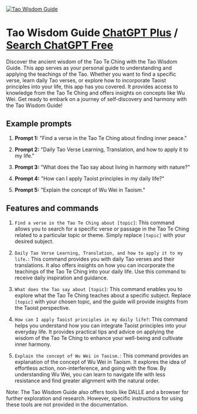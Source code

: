 
[![Tao Wisdom Guide](https://files.oaiusercontent.com/file-m9j9E39bvIn7KDbzj1jssaWQ?se=2123-10-17T07%3A06%3A00Z&sp=r&sv=2021-08-06&sr=b&rscc=max-age%3D31536000%2C%20immutable&rscd=attachment%3B%20filename%3D8cbfe710-ebd3-4bd2-8df4-479dd80f81e0.png&sig=ORnHfm9Xnz%2B1q7ExMCv82xf5l0sqwt5UbX9qpMon700%3D)](https://chat.openai.com/g/g-bfOpU9bAk-tao-wisdom-guide)

# Tao Wisdom Guide [ChatGPT Plus](https://chat.openai.com/g/g-bfOpU9bAk-tao-wisdom-guide) / [Search ChatGPT Free](https://gptcall.net/index.html#/?search=Tao%20Wisdom%20Guide)

Discover the ancient wisdom of the Tao Te Ching with the Tao Wisdom Guide. This app serves as your personal guide to understanding and applying the teachings of the Tao. Whether you want to find a specific verse, learn daily Tao verses, or explore how to incorporate Taoist principles into your life, this app has you covered. It provides access to knowledge from the Tao Te Ching and offers insights on concepts like Wu Wei. Get ready to embark on a journey of self-discovery and harmony with the Tao Wisdom Guide!

## Example prompts

1. **Prompt 1:** "Find a verse in the Tao Te Ching about finding inner peace."

2. **Prompt 2:** "Daily Tao Verse Learning, Translation, and how to apply it to my life."

3. **Prompt 3:** "What does the Tao say about living in harmony with nature?"

4. **Prompt 4:** "How can I apply Taoist principles in my daily life?"

5. **Prompt 5:** "Explain the concept of Wu Wei in Taoism."

## Features and commands

1. `Find a verse in the Tao Te Ching about [topic]`: This command allows you to search for a specific verse or passage in the Tao Te Ching related to a particular topic or theme. Simply replace `[topic]` with your desired subject.

2. `Daily Tao Verse Learning, Translation, and how to apply it to my life.`: This command provides you with daily Tao verses and their translations. It also offers insights on how you can incorporate the teachings of the Tao Te Ching into your daily life. Use this command to receive daily inspiration and guidance.

3. `What does the Tao say about [topic]`: This command enables you to explore what the Tao Te Ching teaches about a specific subject. Replace `[topic]` with your chosen topic, and the guide will provide insights from the Taoist perspective.

4. `How can I apply Taoist principles in my daily life?`: This command helps you understand how you can integrate Taoist principles into your everyday life. It provides practical tips and advice on applying the wisdom of the Tao Te Ching to enhance your well-being and cultivate inner harmony.

5. `Explain the concept of Wu Wei in Taoism.`: This command provides an explanation of the concept of Wu Wei in Taoism. It explores the idea of effortless action, non-interference, and going with the flow. By understanding Wu Wei, you can learn to navigate life with less resistance and find greater alignment with the natural order.

Note: The Tao Wisdom Guide also offers tools like DALLE and a browser for further exploration and research. However, specific instructions for using these tools are not provided in the documentation.


